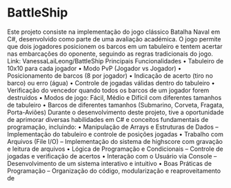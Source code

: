 # BattleShip

Este projeto consiste na implementação do jogo clássico Batalha Naval em C#, desenvolvido como parte de uma avaliação académica. O jogo permite que dois jogadores posicionem os barcos em um tabuleiro e tentem acertar nas embarcações do oponente, seguindo as regras tradicionais do jogo.
Link: VanessaLaiLeong/BattleShip
Principais Funcionalidades
•	Tabuleiro de 10x10 para cada jogador
•	Modo PvP (Jogador vs Jogador)
•	Posicionamento de barcos (8 por jogador)
•	Indicação de acerto (tiro no barco) ou erro (água)
•	Controle de jogadas válidas dentro do tabuleiro
•	Verificação do vencedor quando todos os barcos de um jogador forem destruídos
•	Modos de jogo: Fácil, Médio e Difícil com diferentes tamanhos de tabuleiro
•	Barcos de diferentes tamanhos (Submarino, Corveta, Fragata, Porta-Aviões)
Durante o desenvolvimento deste projeto, tive a oportunidade de aprimorar diversas habilidades em C# e conceitos fundamentais de programação, incluindo:
•	Manipulação de Arrays e Estruturas de Dados – Implementação do tabuleiro e controle de posições jogadas
•	Trabalho com Arquivos (File I/O) – Implementação do sistema de highscore com gravação e leitura de arquivos
•	Lógica de Programação e Condicionais – Controle de jogadas e verificação de acertos
•	Interação com o Usuário via Console – Desenvolvimento de um sistema interativo e intuitivo
•	Boas Práticas de Programação – Organização do código, modularização e reaproveitamento de
